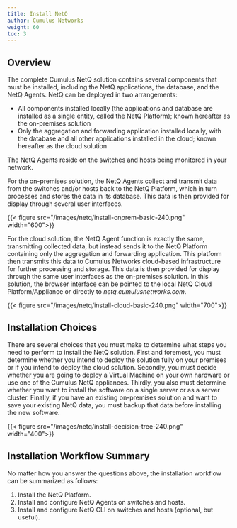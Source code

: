 ```yaml
---
title: Install NetQ
author: Cumulus Networks
weight: 60
toc: 3
---
```

## Overview

The complete Cumulus NetQ solution contains several components that must be installed, including the NetQ applications, the database, and the NetQ Agents. NetQ can be deployed in two arrangements:

- All components installed locally (the applications and database are installed as a single entity, called the NetQ Platform); known hereafter as the on-premises solution
- Only the aggregation and forwarding application installed locally, with the database and all other applications installed in the cloud; known hereafter as the cloud solution

The NetQ Agents reside on the switches and hosts being monitored in your network.

For the on-premises solution, the NetQ Agents collect and transmit data from the switches and/or hosts back to the NetQ Platform, which in turn processes and stores the data in its database. This data is then provided for display through several user interfaces.

{{< figure src="/images/netq/install-onprem-basic-240.png" width="600">}}

For the cloud solution, the NetQ Agent function is exactly the same, transmitting collected data, but instead sends it to the NetQ Platform containing only the aggregation and forwarding application. This platform then transmits this data to Cumulus Networks cloud-based infrastructure for further processing and storage. This data is then provided for display through the same user interfaces as the on-premises solution. In this solution, the browser interface can be pointed to the local NetQ Cloud Platform/Appliance or directly to *netq.cumulusnetworks.com*.

{{< figure src="/images/netq/install-cloud-basic-240.png" width="700">}}

## Installation Choices

There are several choices that you must make to determine what steps you need to perform to install the NetQ solution. First and foremost, you must determine whether you intend to deploy the solution fully on your premises or if you intend to deploy the cloud solution. Secondly, you must decide whether you are going to deploy a Virtual Machine on your own hardware or use one of the Cumulus NetQ appliances. Thirdly, you also must determine whether you want to install the software on a single server or as a server cluster. Finally, if you have an existing on-premises solution and want to save your existing NetQ data, you must backup that data before installing the new software.

{{< figure src="/images/netq/install-decision-tree-240.png" width="400">}}

## Installation Workflow Summary

No matter how you answer the questions above, the installation workflow can be summarized as follows:

1. Install the NetQ Platform.
2. Install and configure NetQ Agents on switches and hosts.
3. Install and configure NetQ CLI on switches and hosts (optional, but useful).

<!-- ## Get Started

Follow the instructions contained in the section identified in these tables based on your answers to the installation choices you have made.

### Single Server

| On Prem/ Cloud | VM + Your HW/ Cumulus NetQ HW | Get Started Here |
| ---- | ---- | ---- |
| On premises | VM + your hardware | {{<link url="Cumulus-NetQ-Deployment-Guide" text="Prepare Your Hardware and VM for a NetQ On-premises Deployment">}} |
| On premises | NetQ 2.4 Appliance | {{<link url="Cumulus-NetQ-Deployment-Guide" text="Prepare Your New NetQ Appliance for a NetQ On-premises Deployment">}} |
| Cloud | VM + your hardware | {{<link url="Cumulus-NetQ-Deployment-Guide" text="Prepare Your Hardware and VM for a NetQ Cloud Deployment">}} |
| Cloud | NetQ 2.4 Cloud Appliance | {{<link url="Cumulus-NetQ-Deployment-Guide" text="Prepare Your New NetQ Cloud Appliance for a NetQ Cloud Deployment">}} |
| On premises, cloud | NetQ 2.3 and earlier Appliances | {{<link url="Cumulus-NetQ-Deployment-Guide" text="Prepare Your Existing NetQ Appliances for a NetQ 2.4 Deployment">}} |

### Server Cluster

| On Prem/ Cloud | VM + Your HW/ Cumulus NetQ HW | Get Started Here |
| ---- | ---- | ---- |
| On premises | VM + your hardware | {{<link url="Cumulus-NetQ-Deployment-Guide" text="Prepare Your Hardware and VM for a NetQ On-premises Cluster Deployment">}} |
| On premises | NetQ Appliance | {{<link url="Cumulus-NetQ-Deployment-Guide" text="Prepare Your New NetQ Appliances for a NetQ On-premises Cluster Deployment">}} |
| Cloud | VM + your hardware | {{<link url="Cumulus-NetQ-Deployment-Guide" text="Prepare Your Hardware and VM for a NetQ Cloud Cluster Deployment">}} |
| Cloud | NetQ Cloud Appliance | {{<link url="Cumulus-NetQ-Deployment-Guide" text="Prepare Your New NetQ Cloud Appliance for a NetQ Cloud Cluster Deployment">}} |
| On premises, cloud | NetQ 2.3 and earlier Appliances | {{<link url="Cumulus-NetQ-Deployment-Guide" text="Prepare Your Existing NetQ Appliances for a NetQ 2.4 Cluster Deployment">}} |

After you have completed the necessary preparations, you can install the NetQ software and Agents. -->
